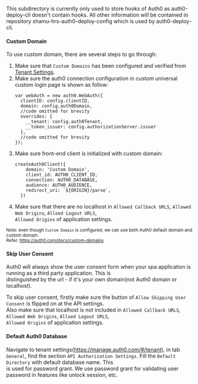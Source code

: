This subdirectory is currently only used to store hooks of Auth0 as auth0-deploy-cli doesn't contain  hooks. All other information will be contained in repository shamu-hrs-auth0-deploy-config which is used by auth0-deploy-cli. 

#### Custom Domain  
To use custom domain, there are several steps to go through:  
1. Make sure that `Custom Domains` has been configured and verified from [Tenant Settings](https://manage.auth0.com/#/tenant).  
2. Make sure the auth0 connection configuration in custom universal custom login page is shown as follow:
    ```
    var webAuth = new auth0.WebAuth({
      clientID: config.clientID, 
      domain: config.auth0Domain, 
      //code omitted for brevity
      overrides: {
        __tenant: config.auth0Tenant,
        __token_issuer: config.authorizationServer.issuer
      },
      //code omitted for brevity
    });
    ```
3. Make sure front-end client is initialized with custom domain:
    ```
    createAuth0Client({
        domain: 'Custom Domain',
        client_id: AUTH0_CLIENT_ID,
        connection: AUTH0_DATABASE,
        audience: AUTH0_AUDIENCE,
        redirect_uri: `${ORIGIN}/parse`,
      })
    ```
4. Make sure that there are no localhost in `Allowed Callback URLS`, `Allowed Web Origins`, `Alloed Logout URLS`, \
`Allowed Origins` of application settings.  

<small>Note: even though `Custom Domain` is configured, we can use both Auth0 default domain and custom domain.</small>  
<small>Refer: https://auth0.com/docs/custom-domains</small> 

#### Skip User Consent  
Auth0 will always show the user consent form when your spa application is running as a third party application. This is \
distinguished by the url - if it's your own domain(not Auth0 domain or localhost).
  
To skip user consent, firstly make sure the button of `Allow Skipping User Consent` is flipped on at the API settings. \
Also make sure that localhost is not included in `Allowed Callback URLS`, `Allowed Web Origins`, `Alloed Logout URLS`, \
`Allowed Origins` of application settings. 

#### Default Auth0 Database  
Navigate to tenant settings(https://manage.auth0.com/#/tenant), in tab `General`, find the section `API Authorization Settings`. Fill the `Default Directory` with default database name. This \
is used for password grant. We use password grant for validating user password in features like unlock session, etc. 

